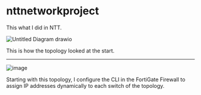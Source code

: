 # nttnetworkproject

This what I did in NTT.

![Untitled Diagram drawio](https://github.com/Spcwill358/nttnetworkproject/assets/88656329/23872492-8714-4667-a5cd-3265a26f9742)

This is how the topology looked at the start.

---

![image](https://github.com/Spcwill358/nttnetworkproject/assets/88656329/5baa8eef-a47a-4915-bf83-d24e582827df)

Starting with this topology, I configure the CLI in the FortiGate Firewall to assign IP addresses dynamically to each switch of the topology.
